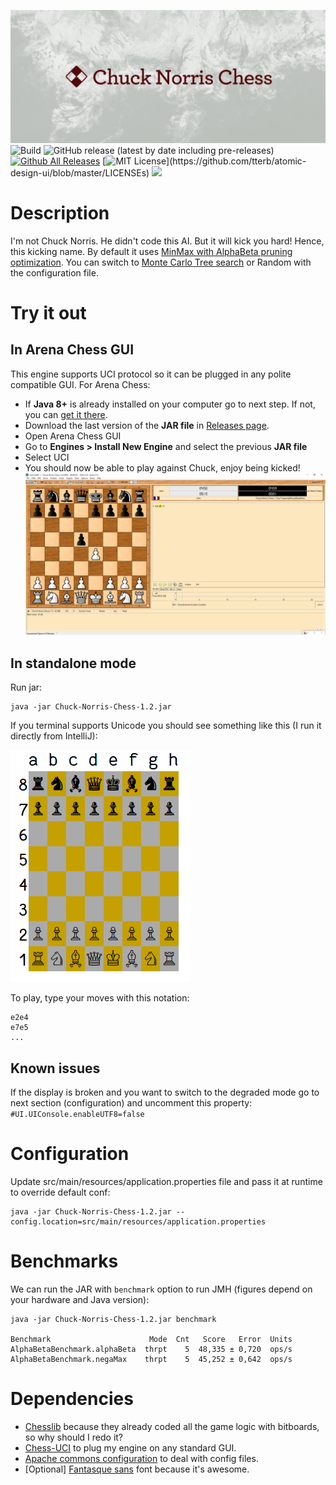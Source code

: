 ![](doc/header.png)
![Build](https://github.com/FrequentlyMissedDeadlines/Chuck-Norris-Chess/workflows/Build/badge.svg)
![GitHub release (latest by date including pre-releases)](https://img.shields.io/github/v/release/FrequentlyMissedDeadlines/Chuck-Norris-Chess?include_prereleases)
[![Github All Releases](https://img.shields.io/github/downloads/FrequentlyMissedDeadlines/Chuck-Norris-Chess/total.svg?style=flat)]()
[![MIT License](https://img.shields.io/apm/l/atomic-design-ui.svg?)](https://github.com/tterb/atomic-design-ui/blob/master/LICENSEs)
[![](https://tokei.rs/b1/github/FrequentlyMissedDeadlines/Chuck-Norris-Chess?category=code)](https://github.com/FrequentlyMissedDeadlines/Chuck-Norris-Chess)

# Description

I'm not Chuck Norris. He didn't code this AI. But it will kick you hard! Hence, this kicking name.
By default it uses [MinMax with AlphaBeta pruning optimization](https://en.wikipedia.org/wiki/Alpha%E2%80%93beta_pruning). You can switch to [Monte Carlo Tree search](https://en.wikipedia.org/wiki/Monte_Carlo_tree_search) or Random with the configuration file. 
# Try it out

## In Arena Chess GUI
This engine supports UCI protocol so it can be plugged in any polite compatible GUI. For Arena Chess:
- If **Java 8+** is already installed on your computer go to next step. If not, you can [get it there](https://www.java.com/download/).
- Download the last version of the **JAR file** in [Releases page](https://github.com/FrequentlyMissedDeadlines/Chuck-Norris-Chess/releases).
- Open Arena Chess GUI
- Go to **Engines > Install New Engine** and select the previous **JAR file**
- Select UCI
- You should now be able to play against Chuck, enjoy being kicked!
![](doc/Arena.png)
## In standalone mode
Run jar:
```
java -jar Chuck-Norris-Chess-1.2.jar
```

If you terminal supports Unicode you should see something like this (I run it directly from IntelliJ):

![](doc/Chessboard_1.png)

To play, type your moves with this notation:
```
e2e4
e7e5
...
```

## Known issues
If the display is broken and you want to switch to the degraded mode go to next section (configuration) and uncomment this property: `#UI.UIConsole.enableUTF8=false`

# Configuration
Update src/main/resources/application.properties file and pass it at runtime to override default conf:
```
java -jar Chuck-Norris-Chess-1.2.jar --config.location=src/main/resources/application.properties
```

# Benchmarks
We can run the JAR with `benchmark` option to run JMH (figures depend on your hardware and Java version):
```
java -jar Chuck-Norris-Chess-1.2.jar benchmark

Benchmark                      Mode  Cnt   Score   Error  Units
AlphaBetaBenchmark.alphaBeta  thrpt    5  48,335 ± 0,720  ops/s
AlphaBetaBenchmark.negaMax    thrpt    5  45,252 ± 0,642  ops/s
```

# Dependencies
* [Chesslib](https://github.com/bhlangonijr/chesslib) because they already coded all the game logic with bitboards, so why should I redo it?
* [Chess-UCI](https://github.com/FrequentlyMissedDeadlines/Chess-UCI) to plug my engine on any standard GUI.
* [Apache commons configuration](https://commons.apache.org/proper/commons-configuration) to deal with config files.
* [Optional] [Fantasque sans](https://github.com/belluzj/fantasque-sans) font because it's awesome.
